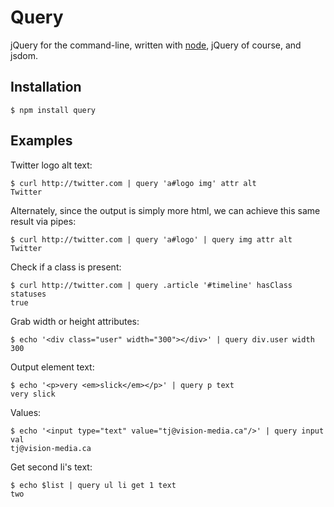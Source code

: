 
# Query

 jQuery for the command-line, written with [node](http://nodejs.org), jQuery of course, and jsdom.

## Installation

    $ npm install query

## Examples

  Twitter logo alt text:
  
    $ curl http://twitter.com | query 'a#logo img' attr alt
    Twitter

  Alternately, since the output is simply more html, we can achieve this same result via pipes:
  
    $ curl http://twitter.com | query 'a#logo' | query img attr alt
    Twitter

  Check if a class is present:
  
    $ curl http://twitter.com | query .article '#timeline' hasClass statuses
    true

  Grab width or height attributes:
  
    $ echo '<div class="user" width="300"></div>' | query div.user width
    300

  Output element text:
  
    $ echo '<p>very <em>slick</em></p>' | query p text
    very slick

  Values:
  
    $ echo '<input type="text" value="tj@vision-media.ca"/>' | query input val
    tj@vision-media.ca
  
  Get second li's text:
  
    $ echo $list | query ul li get 1 text
    two